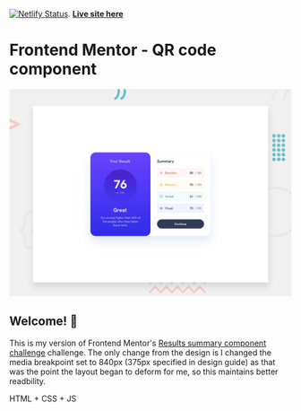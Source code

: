 [![Netlify Status](https://api.netlify.com/api/v1/badges/83b5bda3-38b8-42c8-8fa1-b53f0c1f1b98/deploy-status)](https://app.netlify.com/sites/polite-longma-ea5b33/deploys).  **[Live site here](https://polite-longma-ea5b33.netlify.app/frontend-mentor/results-summary-component-main/index.html)**

# Frontend Mentor - QR code component

![Design preview for the QR code component coding challenge](./design/desktop-preview.jpg)

## Welcome! 👋
This is my version of Frontend Mentor's [Results summary component challenge](https://www.frontendmentor.io/challenges/results-summary-component-CE_K6s0maV) challenge. The only change from the design is I changed the media breakpoint set to 840px (375px specified in design guide) as that was the point the layout began to deform for me, so this maintains better readbility.

HTML + CSS + JS